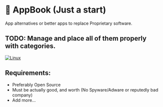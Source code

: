 # 📘 AppBook (Just a start)
App alternatives or better apps to replace Proprietary software.

## TODO: Manage and place all of them properly with categories.

[![Linux](https://img.shields.io/badge/Linux?style=for-the-badge&logo=Ubuntu&logoColor=white)](Desktop/Linux/)

## Requirements:

- Preferably Open Source 
- Must be actually good, and worth (No Spyware/Adware or reputedly bad company)
- Add more...
